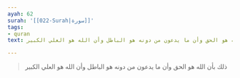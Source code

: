 ```yaml
---
ayah: 62
surah: '[[022-Surah|سورة]]'
tags:
- quran
text: ذلك بأن الله هو الحق وأن ما يدعون من دونه هو الباطل وأن الله هو العلي الكبير

---
```

> ذلك بأن الله هو الحق وأن ما يدعون من دونه هو الباطل وأن الله هو العلي الكبير
